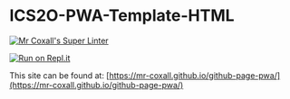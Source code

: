 # ICS2O-PWA-Template-HTML

[![Mr Coxall's Super Linter](https://github.com/mr-coxall/github-page-pwa/workflows/Mr%20Coxall's%20Super%20Linter/badge.svg)](https://github.com/mr-coxall/github-page-pwa/actions)

[![Run on Repl.it](https://repl.it/badge/github/mr-coxall/github-page-pwa)](https://repl.it/github/mr-coxall/github-page-pwa)

This site can be found at: [https://mr-coxall.github.io/github-page-pwa/](https://mr-coxall.github.io/github-page-pwa/)
